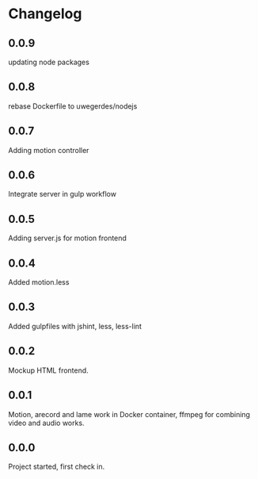 # Changelog

## 0.0.9
updating node packages

## 0.0.8
rebase Dockerfile to uwegerdes/nodejs

## 0.0.7
Adding motion controller

## 0.0.6
Integrate server in gulp workflow

## 0.0.5
Adding server.js for motion frontend

## 0.0.4
Added motion.less

## 0.0.3
Added gulpfiles with jshint, less, less-lint

## 0.0.2
Mockup HTML frontend.

## 0.0.1
Motion, arecord and lame work in Docker container, ffmpeg for combining video and audio works.

## 0.0.0
Project started, first check in.

